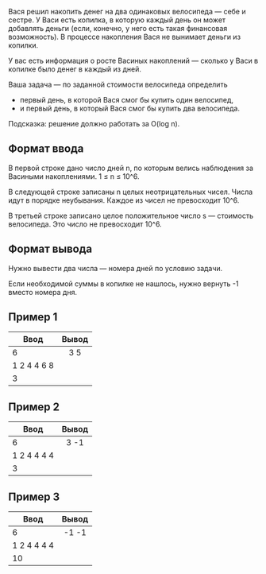 Вася решил накопить денег на два одинаковых велосипеда — себе и сестре. У Васи есть копилка, в которую каждый день он может добавлять деньги (если, конечно, у него есть такая финансовая возможность). В процессе накопления Вася не вынимает деньги из копилки.

У вас есть информация о росте Васиных накоплений — сколько у Васи в копилке было денег в каждый из дней.

Ваша задача — по заданной стоимости велосипеда определить

 - первый день, в которой Вася смог бы купить один велосипед,
 - и первый день, в который Вася смог бы купить два велосипеда.
 
Подсказка: решение должно работать за O(log n).

## Формат ввода
В первой строке дано число дней n, по которым велись наблюдения за Васиными накоплениями. 1 ≤ n ≤ 10^6.

В следующей строке записаны n целых неотрицательных чисел. Числа идут в порядке неубывания. Каждое из чисел не превосходит 10^6.

В третьей строке записано целое положительное число s — стоимость велосипеда. Это число не превосходит 10^6.

## Формат вывода
Нужно вывести два числа — номера дней по условию задачи.

Если необходимой суммы в копилке не нашлось, нужно вернуть -1 вместо номера дня.

## Пример 1
| Ввод          | Вывод                      | 
| ------------- |:--------------------------:|
| 6             | 3 5                        |
| 1 2 4 4 6 8   |                            |
| 3             |                            |



## Пример 2
| Ввод          | Вывод                      | 
| ------------- |:--------------------------:|
| 6             | 3 -1                       |
| 1 2 4 4 4 4   |                            |
| 3             |                            |


## Пример 3
| Ввод          | Вывод                      | 
| ------------- |:--------------------------:|
| 6             | -1 -1                      |
| 1 2 4 4 4 4   |                            |
| 10            |                            |
